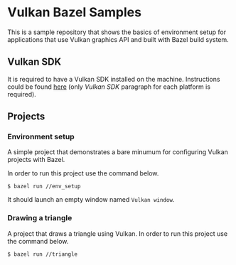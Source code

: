 # Vulkan Bazel Samples

This is a sample repository that shows the basics of environment setup for applications that use Vulkan graphics API and built with Bazel build system.

## Vulkan SDK
It is required to have a Vulkan SDK installed on the machine. Instructions could be found [here](https://vulkan-tutorial.com/Development_environment#page_Vulkan-SDK-2) (only *Vulkan SDK* paragraph for each platform is required).

## Projects
### Environment setup
A simple project that demonstrates a bare minumum for configuring Vulkan projects with Bazel.

In order to run this project use the command below.

```shell
$ bazel run //env_setup
```

It should launch an empty window named `Vulkan window`.

### Drawing a triangle
A project that draws a triangle using Vulkan.
In order to run this project use the command below.

```shell
$ bazel run //triangle
```
